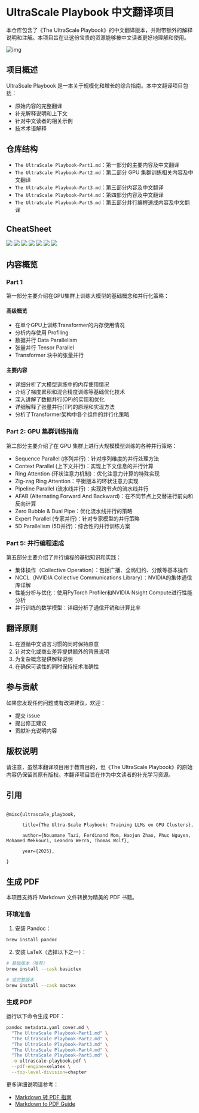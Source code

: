 # UltraScale Playbook 中文翻译项目

本仓库包含了《The UltraScale Playbook》的中文翻译版本，并附带额外的解释说明和注解。本项目旨在让这份宝贵的资源能够被中文读者更好地理解和使用。

![img](./misc/image%200.png)

## 项目概述

UltraScale Playbook 是一本关于规模化和增长的综合指南。本中文翻译项目包括：

- 原始内容的完整翻译
- 补充解释说明和上下文
- 针对中文读者的相关示例
- 技术术语解释

## 仓库结构

- `The UltraScale Playbook-Part1.md`：第一部分的主要内容及中文翻译
- `The UltraScale Playbook-Part2.md`：第二部分 GPU 集群训练相关内容及中文翻译
- `The UltraScale Playbook-Part3.md`：第三部分内容及中文翻译
- `The UltraScale Playbook-Part4.md`：第四部分内容及中文翻译
- `The UltraScale Playbook-Part5.md`：第五部分并行编程速成内容及中文翻译

## CheatSheet

![](./misc/image%204.png)
![](./misc/image%205.png)
![](./misc/image%206.png)
![](./misc/image%207.png)
![](./misc/image%208.png)
![](./misc/image%209.png)
![](./misc/image%2010.png)

## 内容概览

### Part 1

第一部分主要介绍在GPU集群上训练大模型的基础概念和并行化策略：

#### 高级概览

- 在单个GPU上训练Transformer的内存使用情况
- 分析内存使用 Profiling
- 数据并行 Data Parallelism
- 张量并行 Tensor Parallel
- Transformer 块中的张量并行

#### 主要内容

- 详细分析了大模型训练中的内存使用情况
- 介绍了梯度累积和混合精度训练等基础优化技术
- 深入讲解了数据并行(DP)的实现和优化
- 详细解释了张量并行(TP)的原理和实现方法
- 分析了Transformer架构中各个组件的并行化策略

### Part 2: GPU 集群训练指南

第二部分主要介绍了在 GPU 集群上进行大规模模型训练的各种并行策略：

- Sequence Parallel (序列并行)：针对序列维度的并行处理方法
- Context Parallel (上下文并行)：实现上下文信息的并行计算
- Ring Attention (环状注意力机制)：优化注意力计算的特殊实现
- Zig-zag Ring Attention：平衡版本的环状注意力实现
- Pipeline Parallel (流水线并行)：实现跨节点的流水线并行
- AFAB (Alternating Forward And Backward)：在不同节点上交替进行前向和反向计算
- Zero Bubble & Dual Pipe：优化流水线并行的策略
- Expert Parallel (专家并行)：针对专家模型的并行策略
- 5D Parallelism (5D并行)：综合性的并行训练方案

### Part 5: 并行编程速成

第五部分主要介绍了并行编程的基础知识和实践：

- 集体操作（Collective Operation）：包括广播、全局归约、分散等基本操作
- NCCL（NVIDIA Collective Communications Library）：NVIDIA的集体通信库详解
- 性能分析与优化：使用PyTorch Profiler和NVIDIA Nsight Compute进行性能分析
- 并行训练的数学模型：详细分析了通信开销和计算比率

## 翻译原则

1. 在遵循中文语言习惯的同时保持原意
2. 针对文化或商业差异提供额外的背景说明
3. 为复杂概念提供解释说明
4. 在确保可读性的同时保持技术准确性

## 参与贡献

如果您发现任何问题或有改进建议，欢迎：

- 提交 issue
- 提出修正建议
- 贡献补充说明内容

## 版权说明

请注意，虽然本翻译项目用于教育目的，但《The UltraScale Playbook》的原始内容仍保留其原有版权。本翻译项目旨在作为中文读者的补充学习资源。

## 引用 

```

@misc{ultrascale_playbook,

      title={The Ultra-Scale Playbook: Training LLMs on GPU Clusters},

      author={Nouamane Tazi, Ferdinand Mom, Haojun Zhao, Phuc Nguyen, Mohamed Mekkouri, Leandro Werra, Thomas Wolf},

      year={2025},

}

```

## 生成 PDF

本项目支持将 Markdown 文件转换为精美的 PDF 书籍。

### 环境准备

1. 安装 Pandoc：
```bash
brew install pandoc
```

2. 安装 LaTeX（选择以下之一）：
```bash
# 基础版本（推荐）
brew install --cask basictex

# 或完整版本
brew install --cask mactex
```

### 生成 PDF

运行以下命令生成 PDF：
```bash
pandoc metadata.yaml cover.md \
  "The UltraScale Playbook-Part1.md" \
  "The UltraScale Playbook-Part2.md" \
  "The UltraScale Playbook-Part3.md" \
  "The UltraScale Playbook-Part4.md" \
  "The UltraScale Playbook-Part5.md" \
  -o ultrascale-playbook.pdf \
  --pdf-engine=xelatex \
  --top-level-division=chapter
```

更多详细说明请参考：
- [Markdown 转 PDF 指南](./docs/markdown-转-pdf指南.md)
- [Markdown to PDF Guide](./docs/markdown-to-pdf.md)
